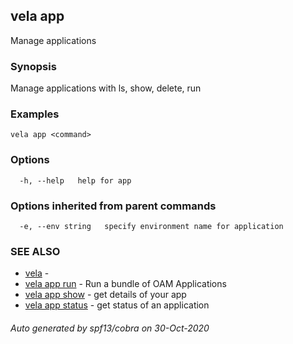 ## vela app

Manage applications

### Synopsis

Manage applications with ls, show, delete, run

### Examples

```
vela app <command>
```

### Options

```
  -h, --help   help for app
```

### Options inherited from parent commands

```
  -e, --env string   specify environment name for application
```

### SEE ALSO

* [vela](vela.md)	 - 
* [vela app run](vela_app_run.md)	 - Run a bundle of OAM Applications
* [vela app show](vela_app_show.md)	 - get details of your app
* [vela app status](vela_app_status.md)	 - get status of an application

###### Auto generated by spf13/cobra on 30-Oct-2020
